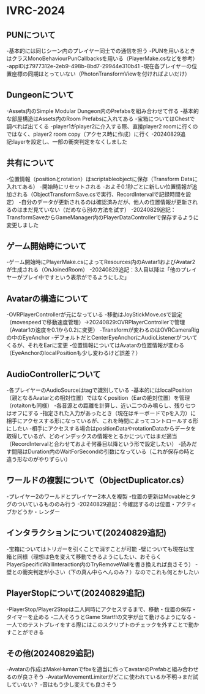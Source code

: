 # IVRC-2024

## PUNについて
-基本的には同じシーン内のプレイヤー同士での通信を担う
-PUNを用いるときはクラスMonoBehaviourPunCallbacksを用いる（PlayerMake.csなどを参考）
-appIDは7977312e-2eb9-498b-8bd7-29944e310b41
-現在各プレイヤーの位置座標の同期はとっていない（PhotonTransformViewを付ければよいだけ）

## Dungeonについて
-Assets内のSimple Modular Dungeon内のPrefabsを組み合わせて作る
-基本的な部屋構造はAssets内のRoom Prefabsに入れてある
-宝箱についてはChestで調べれば出てくる
-player1がplayer2に介入する際、直接player2 roomに行くのではなく、player2 room copy（アクセス時に作成）に行く
-20240829追記:layerを設定し、一部の衝突判定をなくしました

## 共有について
-位置情報（positionとrotation）はscriptableobjectに保存（Transform Dataに入れてある）
-開始時にリセットされる
-およそ0.1秒ごとに新しい位置情報が追加される（ObjectTransformSave.csで実行、RecordIntervalで記録時間を設定）
-自分のデータが更新されるのは確認済みだが、他人の位置情報が更新されるのはまだ見ていない（だめなら別の方法を試す）
-20240829追記：TransformSaveからGameManager内のPlayerDataControllerで保存するように変更しました

## ゲーム開始時について
-ゲーム開始時にPlayerMake.csによってResources内のAvatar1およびAvatar2が生成される（OnJoinedRoom）
-20240829追記：3人目以降は「他のプレイヤーがプレイ中ですという表示がでるようにした」

## Avatarの構造について
-OVRPlayerControllerが元になっている
-移動はJoyStickMove.csで設定（movespeedで移動速度管理）→20240829:OVRPlayerControllerで管理（Avatar1の速度を0.1から0.2に変更）
-Transformが変わるのはOVRCameraRigの中のEyeAnchor
-デフォルトだとCenterEyeAnchorにAudioListenerがついてくるが、それをEarに変更
-位置情報についてはAvatarの位置情報が変わる（EyeAnchorのlocalPositionも少し変わるけど誤差？）

## AudioControllerについて
-各プレイヤーのAudioSourceはtagで識別している
-基本的にはlocalPosition（親となるAvatarとの相対位置）ではなくposition（Earの絶対位置）を管理（rotaitonも同様）
-各音源との距離を計算し、近い二つのみ鳴らし、残り七つはオフにする
-指定された入力があったとき（現在はキーボードでpを入力）に相手にアクセスする形になっているが、これを時間によってコントロールする形にしたい
-相手にアクセスする場合はpositionDataやrotationDataからデータを取得しているが、どのインデックスの情報をとるかについてはまだ適当（RecordIntervalと合わせておよそ何番目以降という形で設定したい）
-読みだす間隔はDuration内のWaitForSecondの引数になっている（これが保存の時と違う形なのがやりずらい）

## ワールドの複製について（ObjectDuplicator.cs）
-プレイヤー2のワールドとプレイヤー2本人を複製
-位置の更新はMovableとタグのついているもののみ行う
-20240829追記：今確認するのは位置・アクティブかどうか・レンダー

## インタラクションについて(20240829追記)
-宝箱についてはトリガーを引くことで消すことが可能
-壁についても現在は宝箱と同様（理想は色を変えて移動できるようにしたい、おそらくPlayerSpecificWallInteraction内のTryRemoveWallを書き換えれば良さそう）
-壁との衝突判定が小さい（下の真ん中らへんのみ？）なのでこれも何とかしたい

## PlayerStopについて(20240829追記)
-PlayerStop/Player2Stopは二人同時にアクセスするまで、移動・位置の保存・タイマーを止める
-二人そろうとGame Start!!の文字が出て動けるようになる
-一人でのテストプレイをする際にはこのスクリプトのチェックを外すことで動かすことができる

## その他(20240829追記)
-Avatarの作成はMakeHumanでfbxを適当に作ってavatarのPrefabと組み合わせるのが良さそう
-AvatarMovementLimiterがどこに使われているか不明→まだ試していない？
-音はもう少し変えても良さそう

